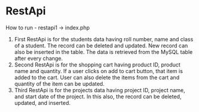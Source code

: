# RestApi

How to run - 
restapi1 -> index.php 


1. First RestApi is for the students data having roll number, name and class of a student. The record can be deleted and updated. New record can also be inserted in the table. The data is retrieved from the MySQL table after every change.
2. Second RestApi is for the shopping cart having product ID, product name and quantity. If a user clicks on add to cart button, that item is added to the cart. User can also delete the items from the cart and quantity of the item can be updated.
3. Third RestApi is for the projects data having project ID, project name, and start date of the project. In this also, the record can be deleted, updated, and inserted.
